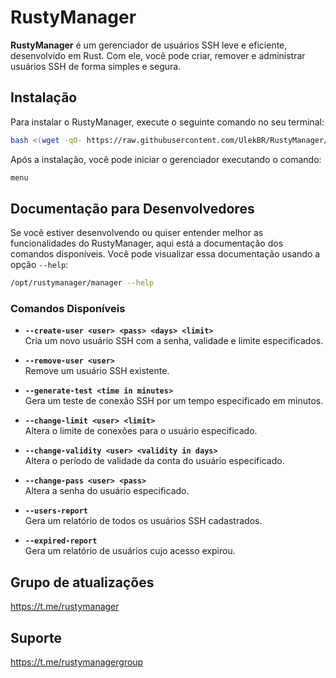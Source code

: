 # RustyManager

**RustyManager** é um gerenciador de usuários SSH leve e eficiente, desenvolvido em Rust. Com ele, você pode criar, remover e administrar usuários SSH de forma simples e segura.

## Instalação

Para instalar o RustyManager, execute o seguinte comando no seu terminal:

```bash
bash <(wget -qO- https://raw.githubusercontent.com/UlekBR/RustyManager/refs/heads/main/install.sh)
```

Após a instalação, você pode iniciar o gerenciador executando o comando:

```bash
menu
```

## Documentação para Desenvolvedores

Se você estiver desenvolvendo ou quiser entender melhor as funcionalidades do RustyManager, aqui está a documentação dos comandos disponíveis. Você pode visualizar essa documentação usando a opção `--help`:

```bash
/opt/rustymanager/manager --help
```

### Comandos Disponíveis

- **`--create-user <user> <pass> <days> <limit>`**  
  Cria um novo usuário SSH com a senha, validade e limite especificados.

- **`--remove-user <user>`**  
  Remove um usuário SSH existente.

- **`--generate-test <time in minutes>`**  
  Gera um teste de conexão SSH por um tempo especificado em minutos.

- **`--change-limit <user> <limit>`**  
  Altera o limite de conexões para o usuário especificado.

- **`--change-validity <user> <validity in days>`**  
  Altera o período de validade da conta do usuário especificado.

- **`--change-pass <user> <pass>`**  
  Altera a senha do usuário especificado.

- **`--users-report`**  
  Gera um relatório de todos os usuários SSH cadastrados.

- **`--expired-report`**  
  Gera um relatório de usuários cujo acesso expirou.

## Grupo de atualizações
https://t.me/rustymanager

## Suporte
https://t.me/rustymanagergroup
